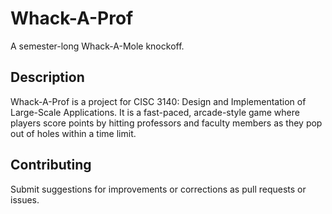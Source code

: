 # Whack-A-Prof

A semester-long Whack-A-Mole knockoff.

## Description

Whack-A-Prof is a project for CISC 3140: Design and Implementation of Large-Scale Applications. It is a fast-paced, arcade-style game where players score points by hitting professors and faculty members as they pop out of holes within a time limit.

## Contributing

Submit suggestions for improvements or corrections as pull requests or issues.
